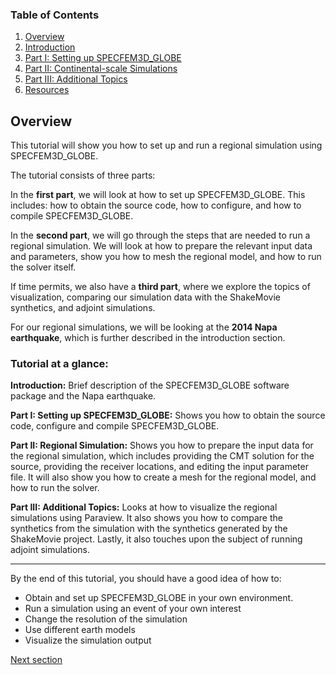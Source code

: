 
### Table of Contents
1. [Overview](/index.md)
2. [Introduction](/intro_specfem.md)
3. [Part I: Setting up SPECFEM3D_GLOBE](/setup_specfem3d.md)
4. [Part II: Continental-scale Simulations](/prepare_data.md)
5. [Part III: Additional Topics](/partIII.md)
6. [Resources](resources.md)


## Overview

This tutorial will show you how to set up and run a regional simulation using
SPECFEM3D_GLOBE.

The tutorial consists of three parts:

In the **first part**, we will look at how to set up SPECFEM3D_GLOBE. 
This includes: how to obtain the source code, how to configure, and how to 
compile SPECFEM3D_GLOBE.

In the **second part**, we will go through the steps that are needed to run
a regional simulation. We will look at how to prepare the relevant input 
data and parameters, show you how to mesh the regional model, and how to 
run the solver itself.

If time permits, we also have a **third part**, where we explore the topics 
of visualization, comparing our simulation data with the ShakeMovie 
synthetics, and adjoint simulations.

For our regional simulations, we will be looking at the **2014 Napa
earthquake**, which is further described in the introduction section.


### Tutorial at a glance:

**Introduction:** Brief description of the SPECFEM3D_GLOBE software package and the Napa
earthquake.

**Part I: Setting up SPECFEM3D_GLOBE:** Shows you how to obtain the source
code, configure and compile SPECFEM3D_GLOBE.

**Part II: Regional Simulation:** Shows you how to prepare the input data for
the regional simulation, which includes providing the CMT solution for the
source, providing the receiver locations, and editing the input parameter file.
It will also show you how to create a mesh for the regional model, and how to
run the solver.

**Part III: Additional Topics:** Looks at how to visualize the regional
simulations using Paraview. It also shows you how to compare the synthetics
from the simulation with the synthetics generated by the ShakeMovie project.
Lastly, it also touches upon the subject of running adjoint simulations.

---

By the end of this tutorial, you should have a good idea of how to:
* Obtain and set up SPECFEM3D_GLOBE in your own environment.
* Run a simulation using an event of your own interest
* Change the resolution of the simulation
* Use different earth models
* Visualize the simulation output


[Next section](/intro_specfem.md)
